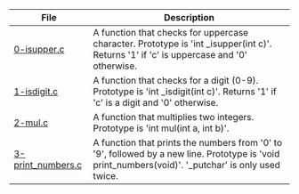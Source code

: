 |File|Description|
|-|-|
|[0-isupper.c](0-isupper.c)|A function that checks for uppercase character. Prototype is 'int \_isupper(int c)'. Returns '1' if 'c' is uppercase and '0' otherwise.|
|[1-isdigit.c](1-isdigit.c)|A function that checks for a digit (0-9). Prototype is 'int \_isdigit(int c)'. Returns '1' if 'c' is a digit and '0' otherwise.|
|[2-mul.c](2-mul.c)|A function that multiplies two integers. Prototype is 'int mul(int a, int b)'.| 
|[3-print_numbers.c](3-printt_numbers.c)|A function that prints the numbers from '0' to '9', followed by a new line. Prototype is 'void print_numbers(void)'. '\_putchar' is only used twice.|
